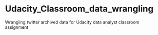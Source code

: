 # Udacity_Classroom_data_wrangling
Wrangling twitter archived data for Udacity data analyst classroom assignment
